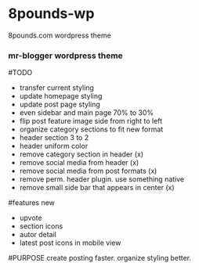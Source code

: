 # 8pounds-wp
8pounds.com wordpress theme

### mr-blogger wordpress theme

#TODO
- transfer current styling
- update homepage styling
- update post page styling
- even sidebar and main page 70% to 30%
- flip post feature image side from right to left
- organize category sections to fit new format
- header section 3 to 2
- header uniform color
- remove category section in header (x)
- remove social media from header (x)
- remove social media from post formats (x)
- remove perm. header plugin. use something native
- remove small side bar that appears in center (x)

#features new
- upvote
- section icons
- autor detail
- latest post icons in mobile view

#PURPOSE
create posting faster.
organize styling better.
